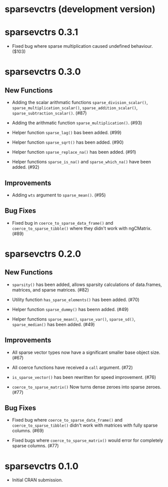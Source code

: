 # sparsevctrs (development version)

# sparsevctrs 0.3.1

* Fixed bug where sparse multiplication caused undefined behaviour. ($103)

# sparsevctrs 0.3.0

## New Functions

* Adding the scalar arithmatic functions `sparse_division_scalar()`, `sparse_multiplication_scalar()`, `sparse_addition_scalar()`, `sparse_subtraction_scalar()`. (#87)

* Adding the arithmatic function `sparse_multiplication()`. (#93)

* Helper function `sparse_lag()` bas been added. (#99)

* Helper function `sparse_sqrt()` has been added. (#90)

* Helper function `sparse_replace_na()` has been added. (#91)

* Helper functions `sparse_is_na()` and `sparse_which_na()` have been added. (#92)

## Improvements

* Adding `wts` argument to `sparse_mean()`. (#95)

## Bug Fixes

* Fixed bug in `coerce_to_sparse_data_frame()` and `coerce_to_sparse_tibble()` where they didn't work with ngCMatrix. (#89)

# sparsevctrs 0.2.0

## New Functions

* `sparsity()` has been added, allows sparsity calculations of data.frames, matrices, and sparse matrices. (#82)

* Utility function `has_sparse_elements()` has been added. (#70)

* Helper function `sparse_dummy()` has beenn added. (#49)

* Helper functions `sparse_mean()`, `sparse_var()`, `sparse_sd()`, `sparse_median()` has been added. (#49)

## Improvements

* All sparse vector types now have a significant smaller base object size. (#67)

* All coerce functions have received a `call` argument. (#72)

* `is_sparse_vector()` has been rewritten for speed improvement. (#76)

* `coerce_to_sparse_matrix()` Now turns dense zeroes into sparse zeroes. (#77)

## Bug Fixes

* Fixed bug where `coerce_to_sparse_data_frame()` and `coerce_to_sparse_tibble()` didn't work with matrices with fully sparse columns. (#69)

* Fixed bugs where `coerce_to_sparse_matrix()` would error for completely sparse columns. (#77)

# sparsevctrs 0.1.0

* Initial CRAN submission.
